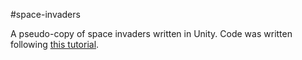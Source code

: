 #space-invaders

A pseudo-copy of space invaders written in Unity. Code was written following [this tutorial](https://www.youtube.com/watch?v=ZLp3bl45avE).
